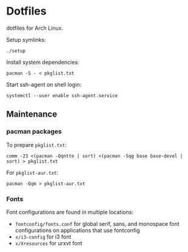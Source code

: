 # Dotfiles

dotfiles for Arch Linux.

Setup symlinks:

```
./setup
```

Install system dependencies:

```
pacman -S - < pkglist.txt
```

Start ssh-agent on shell login:

```
systemctl --user enable ssh-agent.service
```

## Maintenance

### pacman packages

To prepare `pkglist.txt`:

```
comm -23 <(pacman -Qqntte | sort) <(pacman -Sqg base base-devel | sort) > pkglist.txt
```

For `pkglist-aur.txt`:

```
pacman -Qqm > pkglist-aur.txt
```

### Fonts

Font configurations are found in multiple locations:

 - `fontconfig/fonts.conf` for global serif, sans, and monospace font configurations on applications that use fontconfig
 - `x/i3-config` for i3 font
 - `x/Xresources` for urxvt font
